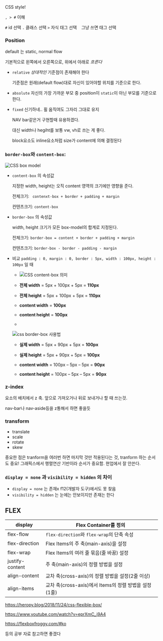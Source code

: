 CSS style!

`, > #` 이해 

`#` id 선택 `.` 클래스 선택 `>` 자식 태그 선택 ` ` 그냥 쓰면 태그 선택

### Position

default 는 static, normal flow

기본적으로 왼쪽에서 오른쪽으로, 위에서 아래로 *흐른다*

* `relative` *상대적인*  기준점이 존재해야 한다

  기준점은 원래(default flow)대로 자신이 있어야할 위치를 기준으로 한다.

* `absolute` 자신의 가장 가까운 부모 중 position이  `static`이 아닌 부모를 기준으로 한다.

* `fixed` 신기하네.. 휠 움직여도 그자리 그대로 유지 

  NAV bar같은거 구현할때 유용하겠다.

  대신 width나 hegiht를 보통 vw, vh로 쓰는 게 좋다.

  block요소도 inline요소처럼 size가 content에 의해 결정된다

### `border-box`와 `content-box`:

![CSS box model](https://dasima.xyz/wp-content/uploads/2019/12/css-box-model-box-sizing.png)

* `content-box` 의 속성값

  지정한 width, height는 오직 content 영역의 크기에만 영향을 준다.

  전체크기: ` contenxt-box + border + padding + margin`

  컨텐츠크기: `content-box`

* `border-box` 의 속성값

  width, height 크기가 모든 box-model의 합계로 지정된다.

  전체크기: `border-box = content + border + padding + margin`

  컨텐츠크기: `border-box - border - padding - margin`

* 비교 `padding : 0, margin : 0, border : 5px, width : 100px, height : 100px` 일 때

  * ![CSS content-box 의미](https://dasima.xyz/wp-content/uploads/2019/12/css-box-sizing-content-box-1.png)

  - **전체 width** = 5px + 100px + 5px = **110px**

  - **전체 height** = 5px + 100px + 5px = **110px**

  - **content width** = **100px**

  - **content height** = **100px**

  - 

    ![css border-box 사용법](https://dasima.xyz/wp-content/uploads/2019/12/css-box-sizing-border-box-1.png)

  - **실제 width** = 5px + 90px + 5px = **100px**

  - **실제 height** = 5px + 90px + 5px = **100px**

  - **content width** = 100px – 5px – 5px = **90px**

  - **content height** = 100px – 5px – 5px = **90px**

### z-index

요소의 배치에서 z 축. 앞으로 가져오거나 뒤로 보내거나 할 때 쓰는것.

nav-bar나 nav-aside등을 z통해서 하면 좋을듯 

### transform

* translate
* scale
* rotate
* skew

중요한 점은 tranform을 여러번 하면 마지막 것만 적용된다는 것,  tranform 하는 순서도 중요! 그래픽스에서 행렬연산 기반이라 순서가 중요함. 현업에서 잘 안쓴다.

### `display = none` 과 `visibility = hidden` 의 차이

* `display = none` 는 존재x  f12(개발자 도구)에서도 못 찾음
*  `visibility = hidden` 는 눈에는 안보이지만 존재는 한다

## FLEX

| display         | Flex Container를 정의                                 |
| --------------- | ----------------------------------------------------- |
| flex-flow       | `flex-direction`와 `flex-wrap`의 단축 속성            |
| flex-direction  | Flex Items의 주 축(main-axis)을 설정                  |
| flex-wrap       | Flex Items의 여러 줄 묶음(줄 바꿈) 설정               |
| justify-content | 주 축(main-axis)의 정렬 방법을 설정                   |
| align-content   | 교차 축(cross-axis)의 정렬 방법을 설정(2줄 이상)      |
| align-items     | 교차 축(cross-axis)에서 Items의 정렬 방법을 설정(1줄) |

https://heropy.blog/2018/11/24/css-flexible-box/

https://www.youtube.com/watch?v=eprXmC_j9A4

https://flexboxfroggy.com/#ko

등의 공부 자료 참고하면 좋겠다



